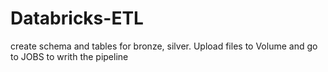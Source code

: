 # Databricks-ETL

create schema and tables for bronze, silver. Upload files to Volume and go to JOBS to writh the pipeline